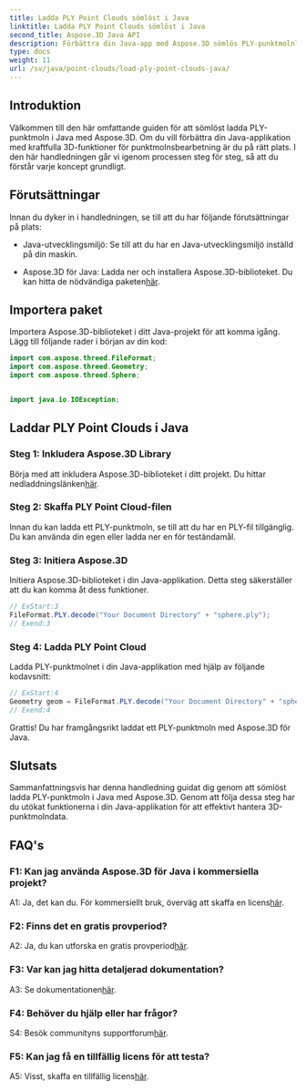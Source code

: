 ```yaml
---
title: Ladda PLY Point Clouds sömlöst i Java
linktitle: Ladda PLY Point Clouds sömlöst i Java
second_title: Aspose.3D Java API
description: Förbättra din Java-app med Aspose.3D sömlös PLY-punktmolnladdning. Steg-för-steg-guide, vanliga frågor och support.
type: docs
weight: 11
url: /sv/java/point-clouds/load-ply-point-clouds-java/
---
```

## Introduktion

Välkommen till den här omfattande guiden för att sömlöst ladda PLY-punktmoln i Java med Aspose.3D. Om du vill förbättra din Java-applikation med kraftfulla 3D-funktioner för punktmolnsbearbetning är du på rätt plats. I den här handledningen går vi igenom processen steg för steg, så att du förstår varje koncept grundligt.

## Förutsättningar

Innan du dyker in i handledningen, se till att du har följande förutsättningar på plats:

- Java-utvecklingsmiljö: Se till att du har en Java-utvecklingsmiljö inställd på din maskin.

-  Aspose.3D för Java: Ladda ner och installera Aspose.3D-biblioteket. Du kan hitta de nödvändiga paketen[här](https://releases.aspose.com/3d/java/).

## Importera paket

Importera Aspose.3D-biblioteket i ditt Java-projekt för att komma igång. Lägg till följande rader i början av din kod:

```java
import com.aspose.threed.FileFormat;
import com.aspose.threed.Geometry;
import com.aspose.threed.Sphere;


import java.io.IOException;
```

## Laddar PLY Point Clouds i Java

### Steg 1: Inkludera Aspose.3D Library

 Börja med att inkludera Aspose.3D-biblioteket i ditt projekt. Du hittar nedladdningslänken[här](https://releases.aspose.com/3d/java/).

### Steg 2: Skaffa PLY Point Cloud-filen

Innan du kan ladda ett PLY-punktmoln, se till att du har en PLY-fil tillgänglig. Du kan använda din egen eller ladda ner en för teständamål.

### Steg 3: Initiera Aspose.3D

Initiera Aspose.3D-biblioteket i din Java-applikation. Detta steg säkerställer att du kan komma åt dess funktioner.

```java
// ExStart:3
FileFormat.PLY.decode("Your Document Directory" + "sphere.ply");
// Exend:3
```

### Steg 4: Ladda PLY Point Cloud

Ladda PLY-punktmolnet i din Java-applikation med hjälp av följande kodavsnitt:

```java
// ExStart:4
Geometry geom = FileFormat.PLY.decode("Your Document Directory" + "sphere.ply");
// Exend:4
```

Grattis! Du har framgångsrikt laddat ett PLY-punktmoln med Aspose.3D för Java.

## Slutsats

Sammanfattningsvis har denna handledning guidat dig genom att sömlöst ladda PLY-punktmoln i Java med Aspose.3D. Genom att följa dessa steg har du utökat funktionerna i din Java-applikation för att effektivt hantera 3D-punktmolndata.

## FAQ's

### F1: Kan jag använda Aspose.3D för Java i kommersiella projekt?

 A1: Ja, det kan du. För kommersiellt bruk, överväg att skaffa en licens[här](https://purchase.aspose.com/buy).

### F2: Finns det en gratis provperiod?

 A2: Ja, du kan utforska en gratis provperiod[här](https://releases.aspose.com/).

### F3: Var kan jag hitta detaljerad dokumentation?

A3: Se dokumentationen[här](https://reference.aspose.com/3d/java/).

### F4: Behöver du hjälp eller har frågor?

 S4: Besök communityns supportforum[här](https://forum.aspose.com/c/3d/18).

### F5: Kan jag få en tillfällig licens för att testa?

 A5: Visst, skaffa en tillfällig licens[här](https://purchase.aspose.com/temporary-license/).
